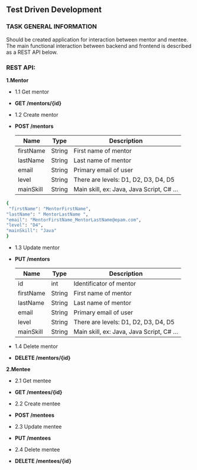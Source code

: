 Test Driven Development
-----------------------
### TASK GENERAL INFORMATION
Should be created application for interaction between mentor and mentee. The main functional interaction between backend and frontend is described as a REST API below.

### REST API:

**1.Mentor**
- 1.1 Get mentor
 - **GET /mentors/{id}** 

- 1.2 Create mentor
 - **POST /mentors** 

   | Name | Type | Description |
   | ---- | ---- | ----------- |
   | firstName | String | First name of mentor |
   | lastName | String | Last name of mentor |
   | email | String | Primary email of user |
   | level | String | There are levels: D1, D2, D3, D4, D5 |
   | mainSkill | String | Main skill, ex: Java, Java Script, C# … |
  ```sh
{
   "firstName": "MentorFirstName",
  "lastName": " MentorLastName ",
  "email": "MentorFirstName_MentorLastName@epam.com",
  "level": "D4",
  "mainSkill": "Java"
}
  ```

- 1.3 Update mentor
 - **PUT /mentors** 

   | Name | Type | Description |
   | ---- | ---- | ----------- |
   | id | int | Identificator of mentor |
   | firstName | String | First name of mentor |
   | lastName | String | Last name of mentor |
   | email | String | Primary email of user |
   | level | String | There are levels: D1, D2, D3, D4, D5 |
   | mainSkill | String | Main skill, ex: Java, Java Script, C# … |
 
- 1.4 Delete mentor
 - **DELETE /mentors/{id}** 

**2.Mentee**
- 2.1 Get mentee
 - **GET /mentees/{id}** 
 
- 2.2 Create mentee
 - **POST /mentees** 
 
- 2.3 Update mentee
 - **PUT /mentees** 
 
- 2.4 Delete mentee
 - **DELETE /mentees/{id}** 

